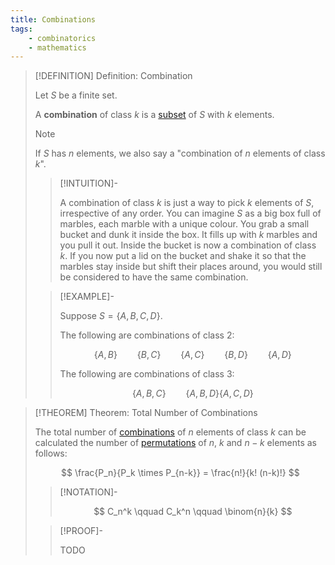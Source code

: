 ```yaml
---
title: Combinations
tags:
    - combinatorics
    - mathematics
---
```


>[!DEFINITION] Definition: Combination
>
>Let $S$ be a finite set.
>
>A **combination** of class $k$ is a [subset](../Set%20Theory/index.md) of $S$ with $k$ elements.
>
>>[!NOTE]
>>
>>If $S$ has $n$ elements, we also say a "combination of $n$ elements of class $k$".
>>
>
>>[!INTUITION]-
>>
>>A combination of class $k$ is just a way to pick $k$ elements of $S$, irrespective of any order. You can imagine $S$ as a big box full of marbles, each marble with a unique colour. You grab a small bucket and dunk it inside the box. It fills up with $k$ marbles and you pull it out. Inside the bucket is now a combination of class $k$. If you now put a lid on the bucket and shake it so that the marbles stay inside but shift their places around, you would still be considered to have the same combination.
>>
>
>>[!EXAMPLE]-
>>
>>Suppose $S = \{A, B, C, D\}$.
>>
>>The following are combinations of class $2$:
>>
>>$$
>>\{A, B\} \qquad \{B, C\} \qquad \{A, C\} \qquad \{B, D\} \qquad \{A, D\}
>>$$
>>
>>The following are combinations of class $3$:
>>
>>$$
>>\{A, B, C\} \qquad \{A, B, D\} \{A, C, D\}
>>$$
>>
>

>[!THEOREM] Theorem: Total Number of Combinations
>
>The total number of [combinations](Combinations.md) of $n$ elements of class $k$ can be calculated the number of [permutations](Permutations.md) of $n$, $k$ and $n - k$ elements as follows:
>
>$$
>\frac{P_n}{P_k \times P_{n-k}} = \frac{n!}{k! (n-k)!}
>$$
>
>>[!NOTATION]-
>>
>>$$
>>C_n^k \qquad C_k^n \qquad \binom{n}{k} 
>>$$
>>
>
>>[!PROOF]-
>>
>>TODO
>>
>